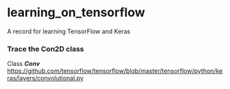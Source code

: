 # learning_on_tensorflow<br />
A record for learning TensorFlow and Keras<br />

### Trace the Con2D class

Class ***Conv***
https://github.com/tensorflow/tensorflow/blob/master/tensorflow/python/keras/layers/convolutional.py<br />


